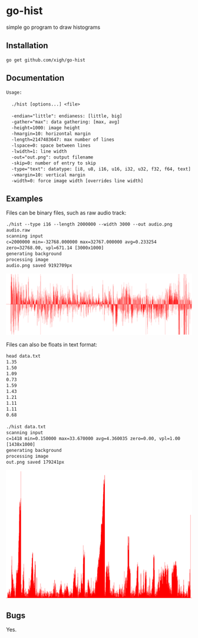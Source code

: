 # go-hist
simple go program to draw histograms

Installation
-----------

	go get github.com/xigh/go-hist

Documentation
-----------

	Usage:

	  ./hist [options...] <file>

	  -endian="little": endianess: [little, big]
	  -gather="max": data gathering: [max, avg]
	  -height=1000: image height
	  -hmargin=10: horizontal margin
	  -length=2147483647: max number of lines
	  -lspace=0: space between lines
	  -lwidth=1: line width
	  -out="out.png": output filename
	  -skip=0: number of entry to skip
	  -type="text": datatype: [i8, u8, i16, u16, i32, u32, f32, f64, text]
	  -vmargin=10: vertical margin
	  -width=0: force image width [overrides line width]

Examples
-----------

Files can be binary files, such as raw audio track:

	./hist --type i16 --length 2000000 --width 3000 --out audio.png audio.raw
	scanning input
	c=2000000 min=-32768.000000 max=32767.000000 avg=0.233254 zero=32768.00, vpl=671.14 [3000x1000]
	generating background
	processing image
	audio.png saved 9192709px

![My image](img/audio.png)

Files can also be floats in text format:

	head data.txt
	1.35
	1.50
	1.09
	0.73
	1.59
	1.43
	1.21
	1.11
	1.11
	0.68
	
	./hist data.txt 
	scanning input
	c=1418 min=0.150000 max=33.670000 avg=4.360035 zero=0.00, vpl=1.00 [1438x1000]
	generating background
	processing image
	out.png saved 179241px

![My image](img/data.png)

Bugs
-----------

Yes.
